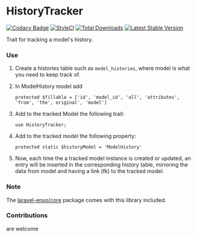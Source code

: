 # HistoryTracker
[![Codacy Badge](https://api.codacy.com/project/badge/Grade/71c1e5e3e2c940fa8f3fb0ebda9db1fb)](https://www.codacy.com/app/laravel-enso/HistoryTracker?utm_source=github.com&utm_medium=referral&utm_content=laravel-enso/HistoryTracker&utm_campaign=badger)
[![StyleCI](https://styleci.io/repos/85500161/shield?branch=master)](https://styleci.io/repos/85500161)
[![Total Downloads](https://poser.pugx.org/laravel-enso/historytracker/downloads)](https://packagist.org/packages/laravel-enso/historytracker)
[![Latest Stable Version](https://poser.pugx.org/laravel-enso/historytracker/version)](https://packagist.org/packages/laravel-enso/historytracker)

Trait for tracking a model's history.

### Use

1. Create a histories table such as `model_histories`, where model is what you need to keep track of.

2. In ModelHistory model add

    ```
    protected $fillable = ['id', 'model_id', 'all', 'attributes', 'from', 'the', original', 'model']
    ```

3. Add to the tracked Model the following trait:

    ```
    use HistoryTracker;
    ```

4. Add to the tracked model the following property:

    `protected static $historyModel = 'ModelHistory'`

5. Now, each time the a tracked model instance is created or updated, an entry will be inserted in the corresponding history table, mirroring the data from model and having a link (fk) to the tracked model.

### Note

The [laravel-enso/core](https://github.com/laravel-enso/Core) package comes with this library included.

### Contributions

are welcome